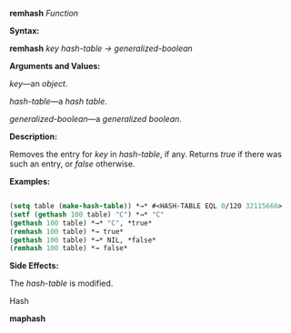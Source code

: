 **remhash** *Function* 



**Syntax:** 



**remhash** *key hash-table → generalized-boolean* 



**Arguments and Values:** 



*key*—an *object*. 



*hash-table*—a *hash table*. 



*generalized-boolean*—a *generalized boolean*. 



**Description:** 



Removes the entry for *key* in *hash-table*, if any. Returns *true* if there was such an entry, or *false* otherwise. 



**Examples:**
```lisp

(setq table (make-hash-table)) *→* #<HASH-TABLE EQL 0/120 32115666> 
(setf (gethash 100 table) "C") *→* "C" 
(gethash 100 table) *→* "C", *true* 
(remhash 100 table) *→ true* 
(gethash 100 table) *→* NIL, *false* 
(remhash 100 table) *→ false* 

```
**Side Effects:** 



The *hash-table* is modified. 



Hash 



 



 



**maphash** 



